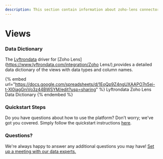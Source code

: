 ```yaml
---
description: This section contain information about zoho-lens connector views information
---
```


# Views

### Data Dictionary

The [Lyftrondata](https://www.lyftrondata.com/) driver for [Zoho Lens](https://www.lyftrondata.com/integration/Zoho Lens/)[ ](https://www.lyftrondata.com/integration/zoho-lens/)provides a detailed data dictionary of the views with data types and column names.

{% embed url="https://docs.google.com/spreadsheets/d/1EoQp9Z4ngUXAAPO7n5ei-t-Xl0iagGniVo3z44BWSYM/edit?usp=sharing" %}
Lyftrondata Zoho Lens Data Dictionary
{% endembed %}

### Quickstart Steps

Do you have questions about how to use the platform? Don't worry; we've got you covered. Simply follow the quickstart instructions [here](../../../../quickstart-steps.md).

### Questions? <a href="#questions" id="questions"></a>

We're always happy to answer any additional questions you may have! [Set up a meeting with our data experts.](https://www.lyftrondata.com/book-a-meeting/)


